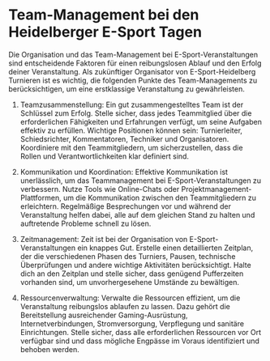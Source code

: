 # Team-Management bei den Heidelberger E-Sport Tagen

Die Organisation und das Team-Management bei E-Sport-Veranstaltungen sind entscheidende Faktoren für einen reibungslosen Ablauf und den Erfolg deiner Veranstaltung. Als zukünftiger Organisator von E-Sport-Heidelberg Turnieren ist es wichtig, die folgenden Punkte des Team-Managements zu berücksichtigen, um eine erstklassige Veranstaltung zu gewährleisten.

1. Teamzusammenstellung:
Ein gut zusammengestelltes Team ist der Schlüssel zum Erfolg. Stelle sicher, dass jedes Teammitglied über die erforderlichen Fähigkeiten und Erfahrungen verfügt, um seine Aufgaben effektiv zu erfüllen. Wichtige Positionen können sein: Turnierleiter, Schiedsrichter, Kommentatoren, Techniker und Organisatoren. Koordiniere mit den Teammitgliedern, um sicherzustellen, dass die Rollen und Verantwortlichkeiten klar definiert sind.

2. Kommunikation und Koordination:
Effektive Kommunikation ist unerlässlich, um das Teammanagement bei E-Sport-Veranstaltungen zu verbessern. Nutze Tools wie Online-Chats oder Projektmanagement-Plattformen, um die Kommunikation zwischen den Teammitgliedern zu erleichtern. Regelmäßige Besprechungen vor und während der Veranstaltung helfen dabei, alle auf dem gleichen Stand zu halten und auftretende Probleme schnell zu lösen.

3. Zeitmanagement:
Zeit ist bei der Organisation von E-Sport-Veranstaltungen ein knappes Gut. Erstelle einen detaillierten Zeitplan, der die verschiedenen Phasen des Turniers, Pausen, technische Überprüfungen und andere wichtige Aktivitäten berücksichtigt. Halte dich an den Zeitplan und stelle sicher, dass genügend Pufferzeiten vorhanden sind, um unvorhergesehene Umstände zu bewältigen.

4. Ressourcenverwaltung:
Verwalte die Ressourcen effizient, um die Veranstaltung reibungslos ablaufen zu lassen. Dazu gehört die Bereitstellung ausreichender Gaming-Ausrüstung, Internetverbindungen, Stromversorgung, Verpflegung und sanitäre Einrichtungen. Stelle sicher, dass alle erforderlichen Ressourcen vor Ort verfügbar sind und dass mögliche Engpässe im Voraus identifiziert und behoben werden.